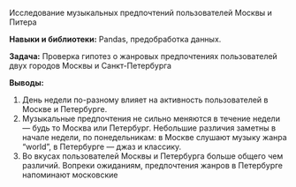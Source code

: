 Исследование музыкальных предпочтений пользователей Москвы и Питера

**Навыки и библиотеки:**
Pandas, предобработка данных.

**Задача:**
Проверка гипотез о жанровых предпочтениях пользователей двух городов Москвы и Санкт-Петербурга

**Выводы:**
1. День недели по-разному влияет на активность пользователей в Москве и Петербурге.
2. Музыкальные предпочтения не сильно меняются в течение недели — будь то Москва или Петербург. Небольшие различия заметны в начале недели, по понедельникам:
в Москве слушают музыку жанра “world”, в Петербурге — джаз и классику.
3. Во вкусах пользователей Москвы и Петербурга больше общего чем различий. Вопреки ожиданиям, предпочтения жанров в Петербурге напоминают московские
